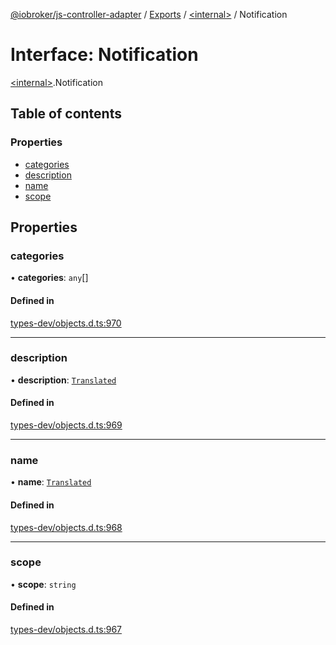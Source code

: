 [@iobroker/js-controller-adapter](../README.md) / [Exports](../modules.md) / [\<internal\>](../modules/internal_.md) / Notification

# Interface: Notification

[\<internal\>](../modules/internal_.md).Notification

## Table of contents

### Properties

- [categories](internal_.Notification.md#categories)
- [description](internal_.Notification.md#description)
- [name](internal_.Notification.md#name)
- [scope](internal_.Notification.md#scope)

## Properties

### categories

• **categories**: `any`[]

#### Defined in

[types-dev/objects.d.ts:970](https://github.com/ioBroker/ioBroker.js-controller/blob/63fb6f8b0/packages/types-dev/objects.d.ts#L970)

___

### description

• **description**: [`Translated`](../modules/internal_.md#translated)

#### Defined in

[types-dev/objects.d.ts:969](https://github.com/ioBroker/ioBroker.js-controller/blob/63fb6f8b0/packages/types-dev/objects.d.ts#L969)

___

### name

• **name**: [`Translated`](../modules/internal_.md#translated)

#### Defined in

[types-dev/objects.d.ts:968](https://github.com/ioBroker/ioBroker.js-controller/blob/63fb6f8b0/packages/types-dev/objects.d.ts#L968)

___

### scope

• **scope**: `string`

#### Defined in

[types-dev/objects.d.ts:967](https://github.com/ioBroker/ioBroker.js-controller/blob/63fb6f8b0/packages/types-dev/objects.d.ts#L967)
